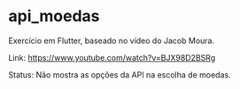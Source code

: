 # api_moedas

Exercício em Flutter, baseado no vídeo do Jacob Moura.

Link: https://www.youtube.com/watch?v=BJX98D2BSRg

Status: Não mostra as opções da API na escolha de moedas.
